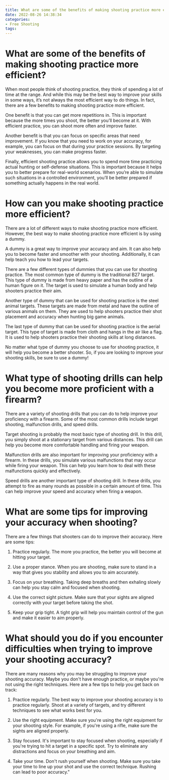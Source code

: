 ```yaml
---
title: What are some of the benefits of making shooting practice more efficient
date: 2022-08-26 14:38:34
categories:
- Free Shooting
tags:
---
```



#  What are some of the benefits of making shooting practice more efficient?

When most people think of shooting practice, they think of spending a lot of time at the range. And while this may be the best way to improve your skills in some ways, it’s not always the most efficient way to do things. In fact, there are a few benefits to making shooting practice more efficient.

One benefit is that you can get more repetitions in. This is important because the more times you shoot, the better you’ll become at it. With efficient practice, you can shoot more often and improve faster.

Another benefit is that you can focus on specific areas that need improvement. If you know that you need to work on your accuracy, for example, you can focus on that during your practice sessions. By targeting your weaknesses, you can make progress faster.

Finally, efficient shooting practice allows you to spend more time practicing actual hunting or self-defense situations. This is important because it helps you to better prepare for real-world scenarios. When you’re able to simulate such situations in a controlled environment, you’ll be better prepared if something actually happens in the real world.

#  How can you make shooting practice more efficient?

There are a lot of different ways to make shooting practice more efficient. However, the best way to make shooting practice more efficient is by using a dummy.

A dummy is a great way to improve your accuracy and aim. It can also help you to become faster and smoother with your shooting. Additionally, it can help teach you how to lead your targets.

There are a few different types of dummies that you can use for shooting practice. The most common type of dummy is the traditional B27 target. This type of dummy is made from heavy paper and has the outline of a human figure on it. The target is used to simulate a human body and help shooters practice their aim.

Another type of dummy that can be used for shooting practice is the steel animal targets. These targets are made from metal and have the outline of various animals on them. They are used to help shooters practice their shot placement and accuracy when hunting big game animals.

The last type of dummy that can be used for shooting practice is the aerial target. This type of target is made from cloth and hangs in the air like a flag. It is used to help shooters practice their shooting skills at long distances.

No matter what type of dummy you choose to use for shooting practice, it will help you become a better shooter. So, if you are looking to improve your shooting skills, be sure to use a dummy!

#  What type of shooting drills can help you become more proficient with a firearm?

There are a variety of shooting drills that you can do to help improve your proficiency with a firearm. Some of the most common drills include target shooting, malfunction drills, and speed drills.

Target shooting is probably the most basic type of shooting drill. In this drill, you simply shoot at a stationary target from various distances. This drill can help you become more comfortable handling and firing your weapon.

Malfunction drills are also important for improving your proficiency with a firearm. In these drills, you simulate various malfunctions that may occur while firing your weapon. This can help you learn how to deal with these malfunctions quickly and effectively.

Speed drills are another important type of shooting drill. In these drills, you attempt to fire as many rounds as possible in a certain amount of time. This can help improve your speed and accuracy when firing a weapon.

#  What are some tips for improving your accuracy when shooting?

There are a few things that shooters can do to improve their accuracy. Here are some tips:

1.  Practice regularly. The more you practice, the better you will become at hitting your target.

2.  Use a proper stance. When you are shooting, make sure to stand in a way that gives you stability and allows you to aim accurately.

3. Focus on your breathing. Taking deep breaths and then exhaling slowly can help you stay calm and focused when shooting.

4. Use the correct sight picture. Make sure that your sights are aligned correctly with your target before taking the shot.

5. Keep your grip tight. A tight grip will help you maintain control of the gun and make it easier to aim properly.

#  What should you do if you encounter difficulties when trying to improve your shooting accuracy?

There are many reasons why you may be struggling to improve your shooting accuracy. Maybe you don't have enough practice, or maybe you're not using the right techniques. Here are a few tips to help you get back on track:

1. Practice regularly. The best way to improve your shooting accuracy is to practice regularly. Shoot at a variety of targets, and try different techniques to see what works best for you.

2. Use the right equipment. Make sure you're using the right equipment for your shooting style. For example, if you're using a rifle, make sure the sights are aligned properly.

3. Stay focused. It's important to stay focused when shooting, especially if you're trying to hit a target in a specific spot. Try to eliminate any distractions and focus on your breathing and aim.

4. Take your time. Don't rush yourself when shooting. Make sure you take your time to line up your shot and use the correct technique. Rushing can lead to poor accuracy."